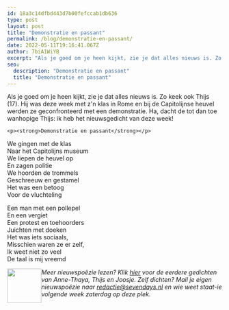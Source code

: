 ```yaml
---
id: 18a3c14dfbd443d7b00fefccab1db636
type: post
layout: post
title: "Demonstratie en passant"
permalink: /blog/demonstratie-en-passant/
date: 2022-05-11T19:16:41.067Z
author: 7biA1WiYB
excerpt: "Als je goed om je heen kijkt, zie je dat alles nieuws is. Zo keek ook Thijs (17). Hij was deze week met z'n klas in Rome en bij de Capitolijnse heuvel werden ze geconfronteerd met een demonstratie. Ha, dacht de tot dan toe wanhopige Thijs: ik heb het nieuwsgedicht van deze week!  "
seo:
  description: "Demonstratie en passant"
  title: "Demonstratie en passant"
---
```

Als je goed om je heen kijkt, zie je dat alles nieuws is. Zo keek ook Thijs (17). Hij was deze week met z'n klas in Rome en bij de Capitolijnse heuvel werden ze geconfronteerd met een demonstratie. Ha, dacht de tot dan toe wanhopige Thijs: ik heb het nieuwsgedicht van deze week!  

    <p><strong>Demonstratie en passant</strong></p>
<p>We gingen met de klas<br>Naar het Capitolijns museum<br>We liepen de heuvel op<br>En zagen politie<br>We hoorden de trommels<br>Geschreeuw en gestamel<br>Het was een betoog<br>Voor de vluchteling</p>
<p>Een man met een pollepel<br>En een vergiet<br>Een protest en toehoorders<br>Juichten met doeken<br>Het was iets sociaals,<br>Misschien waren ze er zelf,<br>Ik weet niet zo veel<br>De taal is mij vreemd</p>

<p><div class="media media-element-container media-default media-float-left"><div id="file-11572" class="file file-image file-image-png">

        
  
  <div class="content">
    <img height="80" width="80" style="float: left;" class="media-element file-default" src="https://7dagen.netlify.app/sites/default/files/NWS%20Poezie2_1_0.png" alt="">  </div>

  
</div>
</div><em>Meer nieuwspoëzie lezen? Klik <a href="https://7dagen.netlify.app/nieuwspoezie">hier</a> voor de eerdere gedichten van Anne-Thaya, Thijs en Joosje. Zelf dichten? Mail je eigen nieuwspoëzie naar <a href="mailto:redactie@sevendays.nl">redactie@sevendays.nl</a> en wie weet staat-ie volgende week zaterdag op deze plek.</em>  
